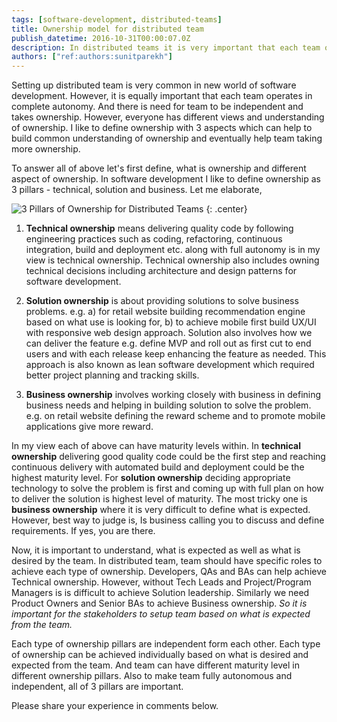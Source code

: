 ```yaml
---
tags: [software-development, distributed-teams]
title: Ownership model for distributed team
publish_datetime: 2016-10-31T00:00:07.0Z
description: In distributed teams it is very important that each team operates in complete autonomy. And there is need for team to be independent and takes ownership. However, everyone has different views and understanding of ownership. I like to define ownership with 3 aspects which can help to build common understanding of ownership and eventually help team taking more ownership.   
authors: ["ref:authors:sunitparekh"]
---
```


Setting up distributed team is very common in new world of software development. However, it is equally important that each team operates in complete autonomy. And there is need for team to be independent and takes ownership. However, everyone has different views and understanding of ownership. I like to define ownership with 3 aspects which can help to build common understanding of ownership and eventually help team taking more ownership.   

To answer all of above let's first define, what is ownership and different aspect of ownership. In software development I like to define ownership as 3 pillars - technical, solution and business. Let me elaborate,

![3 Pillars of Ownership for Distributed Teams](ref:images:posts/distributed-team-ownership-model/distributed-team-ownership-model-original.svg "3 Pillars of Ownership for Distributed Teams")
{: .center}
 
 
1. **Technical ownership** means delivering quality code by following engineering practices such as coding, refactoring, continuous integration, build and deployment etc. along with full autonomy is in my view is technical ownership. Technical ownership also includes owning technical decisions including architecture and design patterns for software development. 
 
2. **Solution ownership** is about providing solutions to solve business problems. e.g. a) for retail website building recommendation engine based on what use is looking for, b) to achieve mobile first build UX/UI with responsive web design approach. Solution also involves how we can deliver the feature e.g. define MVP and roll out as first cut to end users and with each release keep enhancing the feature as needed. This approach is also known as lean software development which required better project planning and tracking skills.  
 
3. **Business ownership** involves working closely with business in defining business needs and helping in building solution to solve the problem. e.g. on retail website defining the reward scheme and to promote mobile applications give more reward.  

In my view each of above can have maturity levels within. In **technical ownership** delivering good quality code could be the first step and reaching continuous delivery with automated build and deployment could be the highest maturity level. For **solution ownership** deciding appropriate technology to solve the problem is first and coming up with full plan on how to deliver the solution is highest level of maturity. The most tricky one is **business ownership** where it is very difficult to define what is expected. However, best way to judge is, Is business calling you to discuss and define requirements. If yes, you are there. 
 
Now, it is important to understand, what is expected as well as what is desired by the team. In distributed team, team should have specific roles to achieve each type of ownership. Developers, QAs and BAs can help achieve Technical ownership. However, without Tech Leads and Project/Program Managers is is difficult to achieve Solution leadership. Similarly we need Product Owners and Senior BAs to achieve Business ownership. *So it is important for the stakeholders to setup team based on what is expected from the team.*  
 
Each type of ownership pillars are independent form each other. Each type of ownership can be achieved individually based on what is desired and expected from the team. And team can have different maturity level in different ownership pillars. Also to make team fully autonomous and independent, all of 3 pillars are important. 

Please share your experience in comments below.  